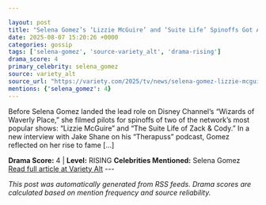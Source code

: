 ```yaml
---

layout: post
title: "Selena Gomez’s ‘Lizzie McGuire’ and ‘Suite Life’ Spinoffs Got Axed at Disney Before ‘Wizards of Waverly Place’: ‘I Was Kind of at My Wits’ End’"
date: 2025-08-07 15:20:26 +0000
categories: gossip
tags: ['selena-gomez', 'source-variety_alt', 'drama-rising']
drama_score: 4
primary_celebrity: selena_gomez
source: variety_alt
source_url: "https://variety.com/2025/tv/news/selena-gomez-lizzie-mcguire-suite-life-spinoffs-axed-wizards-1236481287/"
mentions: {'selena_gomez': 4}
---
```


Before Selena Gomez landed the lead role on Disney Channel’s “Wizards of Waverly Place,” she filmed pilots for spinoffs of two of the network’s most popular shows: “Lizzie McGuire” and “The Suite Life of Zack & Cody.” In a new interview with Jake Shane on his “Therapuss” podcast, Gomez reflected on her rise to fame […]

**Drama Score:** 4 | **Level:** RISING **Celebrities Mentioned:** Selena Gomez [Read full article at Variety Alt](https://variety.com/2025/tv/news/selena-gomez-lizzie-mcguire-suite-life-spinoffs-axed-wizards-1236481287/) --- 

*This post was automatically generated from RSS feeds. Drama scores are calculated based on mention frequency and source reliability.*
